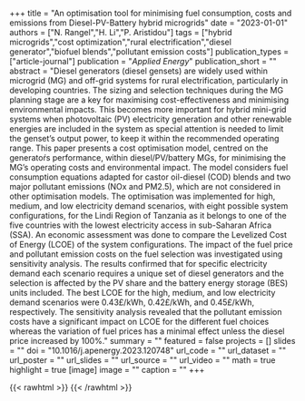 +++
title = "An optimisation tool for minimising fuel consumption, costs and emissions from Diesel-PV-Battery hybrid microgrids"
date = "2023-01-01"
authors = ["N. Rangel","H. Li","P. Aristidou"]
tags = ["hybrid microgrids","cost optimization","rural electrification","diesel generator","biofuel blends","pollutant emission costs"]
publication_types = ["article-journal"]
publication = "_Applied Energy_"
publication_short = ""
abstract = "Diesel generators (diesel gensets) are widely used within microgrid (MG) and off-grid systems for rural electrification, particularly in developing countries. The sizing and selection techniques during the MG planning stage are a key for maximising cost-effectiveness and minimising environmental impacts. This becomes more important for hybrid mini-grid systems when photovoltaic (PV) electricity generation and other renewable energies are included in the system as special attention is needed to limit the genset’s output power, to keep it within the recommended operating range. This paper presents a cost optimisation model, centred on the generatoŕs performance, within diesel/PV/battery MGs, for minimising the MG’s operating costs and environmental impact. The model considers fuel consumption equations adapted for castor oil-diesel (COD) blends and two major pollutant emissions (NOx and PM2.5), which are not considered in other optimisation models. The optimisation was implemented for high, medium, and low electricity demand scenarios, with eight possible system configurations, for the Lindi Region of Tanzania as it belongs to one of the five countries with the lowest electricity access in sub-Saharan Africa (SSA). An economic assessment was done to compare the Levelized Cost of Energy (LCOE) of the system configurations. The impact of the fuel price and pollutant emission costs on the fuel selection was investigated using sensitivity analysis. The results confirmed that for specific electricity demand each scenario requires a unique set of diesel generators and the selection is affected by the PV share and the battery energy storage (BES) units included. The best LCOE for the high, medium, and low electricity demand scenarios were 0.43£/kWh, 0.42£/kWh, and 0.45£/kWh, respectively. The sensitivity analysis revealed that the pollutant emission costs have a significant impact on LCOE for the different fuel choices whereas the variation of fuel prices has a minimal effect unless the diesel price increased by 100%."
summary = ""
featured = false
projects = []
slides = ""
doi = "10.1016/j.apenergy.2023.120748"
url_code = ""
url_dataset = ""
url_poster = ""
url_slides = ""
url_source = ""
url_video = ""
math = true
highlight = true
[image]
image = ""
caption = ""
+++

{{< rawhtml >}}
<a href="https://plu.mx/plum/a/?doi=10.1016/j.apenergy.2023.120748" class="plumx-details"></a>
{{< /rawhtml >}}
